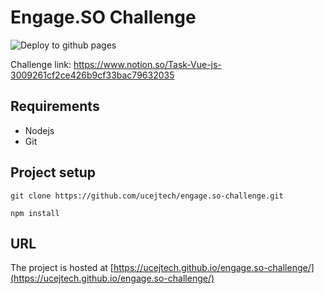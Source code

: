 # Engage.SO Challenge

![Deploy to github pages](https://github.com/ucejtech/engage.so-challenge/workflows/Deploy%20to%20github%20pages/badge.svg?branch=main)

Challenge link:
https://www.notion.so/Task-Vue-js-3009261cf2ce426b9cf33bac79632035

## Requirements

- Nodejs
- Git

## Project setup

```
git clone https://github.com/ucejtech/engage.so-challenge.git

npm install
```

## URL

The project is hosted at [https://ucejtech.github.io/engage.so-challenge/](https://ucejtech.github.io/engage.so-challenge/)

